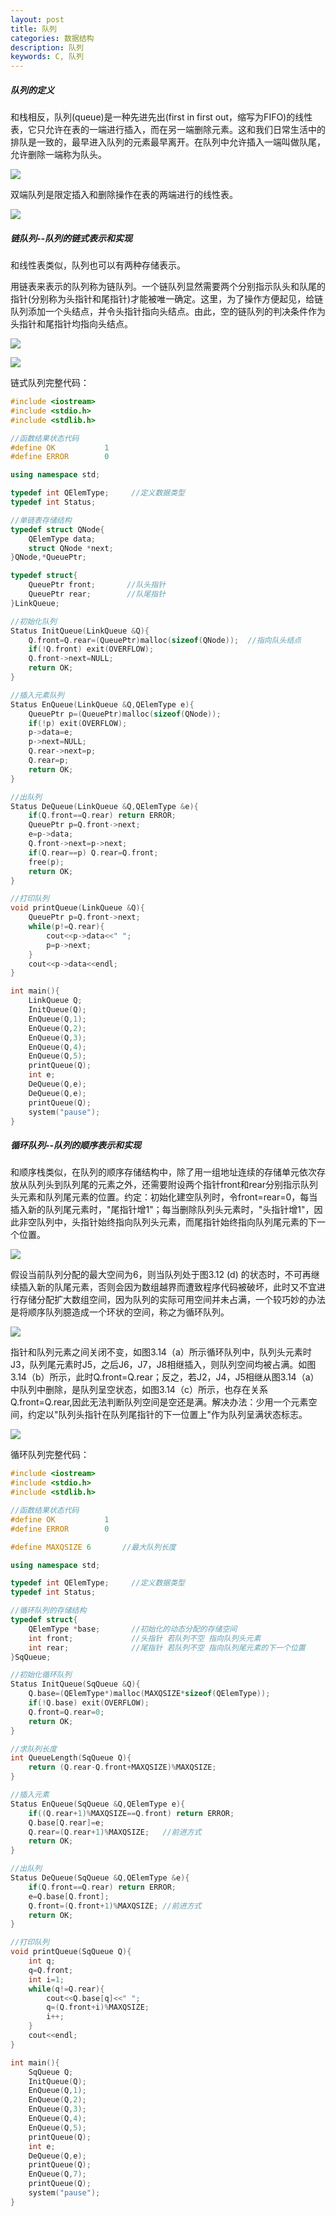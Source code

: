 ```yaml
---
layout: post
title: 队列
categories: 数据结构
description: 队列
keywords: C, 队列
---
```


##### 队列的定义

和栈相反，队列(queue)是一种先进先出(first in first out，缩写为FIFO)的线性表，它只允许在表的一端进行插入，而在另一端删除元素。这和我们日常生活中的排队是一致的，最早进入队列的元素最早离开。在队列中允许插入一端叫做队尾，允许删除一端称为队头。

![](/images/posts/Datastructure/19.png)

双端队列是限定插入和删除操作在表的两端进行的线性表。

![](/images/posts/Datastructure/20.png)

##### 链队列--队列的链式表示和实现

和线性表类似，队列也可以有两种存储表示。

用链表来表示的队列称为链队列。一个链队列显然需要两个分别指示队头和队尾的指针(分别称为头指针和尾指针)才能被唯一确定。这里，为了操作方便起见，给链队列添加一个头结点，并令头指针指向头结点。由此，空的链队列的判决条件作为头指针和尾指针均指向头结点。

![](/images/posts/Datastructure/21.png)

![](/images/posts/Datastructure/22.png)

链式队列完整代码：

```cpp
#include <iostream>
#include <stdio.h>
#include <stdlib.h>

//函数结果状态代码
#define OK           1
#define ERROR        0

using namespace std;

typedef int QElemType;     //定义数据类型
typedef int Status;  

//单链表存储结构
typedef struct QNode{
	QElemType data;
	struct QNode *next;
}QNode,*QueuePtr;

typedef struct{
	QueuePtr front;       //队头指针
	QueuePtr rear;        //队尾指针
}LinkQueue;

//初始化队列
Status InitQueue(LinkQueue &Q){
	Q.front=Q.rear=(QueuePtr)malloc(sizeof(QNode));  //指向队头结点
	if(!Q.front) exit(OVERFLOW);
	Q.front->next=NULL;
	return OK;
}

//插入元素队列
Status EnQueue(LinkQueue &Q,QElemType e){
	QueuePtr p=(QueuePtr)malloc(sizeof(QNode));
	if(!p) exit(OVERFLOW);
	p->data=e;
	p->next=NULL;
	Q.rear->next=p;
	Q.rear=p;
	return OK;
}

//出队列
Status DeQueue(LinkQueue &Q,QElemType &e){
	if(Q.front==Q.rear) return ERROR;
	QueuePtr p=Q.front->next;
	e=p->data;
	Q.front->next=p->next;
	if(Q.rear==p) Q.rear=Q.front;
	free(p);
	return OK;
}

//打印队列
void printQueue(LinkQueue &Q){
	QueuePtr p=Q.front->next;
	while(p!=Q.rear){
		cout<<p->data<<" ";
		p=p->next;
	}
	cout<<p->data<<endl;
}

int main(){
	LinkQueue Q;
	InitQueue(Q);
	EnQueue(Q,1);
	EnQueue(Q,2);
	EnQueue(Q,3);
	EnQueue(Q,4);
	EnQueue(Q,5);
	printQueue(Q);
	int e;
	DeQueue(Q,e);
	DeQueue(Q,e);
	printQueue(Q);
	system("pause");
}
```

##### 循环队列--队列的顺序表示和实现

和顺序栈类似，在队列的顺序存储结构中，除了用一组地址连续的存储单元依次存放从队列头到队列尾的元素之外，还需要附设两个指针front和rear分别指示队列头元素和队列尾元素的位置。约定：初始化建空队列时，令front=rear=0，每当插入新的队列尾元素时，"尾指针增1"；每当删除队列头元素时，"头指针增1"，因此非空队列中，头指针始终指向队列头元素，而尾指针始终指向队列尾元素的下一个位置。

![](/images/posts/Datastructure/23.png)

假设当前队列分配的最大空间为6，则当队列处于图3.12 (d) 的状态时，不可再继续插入新的队尾元素，否则会因为数组越界而遭致程序代码被破坏，此时又不宜进行存储分配扩大数组空间，因为队列的实际可用空间并未占满，一个较巧妙的办法是将顺序队列臆造成一个环状的空间，称之为循环队列。

![](/images/posts/Datastructure/24.png)

指针和队列元素之间关闭不变，如图3.14（a）所示循环队列中，队列头元素时J3，队列尾元素时J5，之后J6，J7，J8相继插入，则队列空间均被占满。如图3.14（b）所示，此时Q.front=Q.rear；反之，若J2，J4，J5相继从图3.14（a）中队列中删除，是队列呈空状态，如图3.14（c）所示，也存在关系Q.front=Q.rear,因此无法判断队列空间是空还是满。解决办法：少用一个元素空间，约定以"队列头指针在队列尾指针的下一位置上"作为队列呈满状态标志。

![](/images/posts/Datastructure/25.png)

循环队列完整代码：

```cpp
#include <iostream>
#include <stdio.h>
#include <stdlib.h>

//函数结果状态代码
#define OK           1
#define ERROR        0

#define MAXQSIZE 6       //最大队列长度

using namespace std;

typedef int QElemType;     //定义数据类型
typedef int Status;  

//循环队列的存储结构
typedef struct{
	QElemType *base;       //初始化的动态分配的存储空间
	int front;             //头指针 若队列不空 指向队列头元素
	int rear;              //尾指针 若队列不空 指向队列尾元素的下一个位置
}SqQueue;

//初始化循环队列
Status InitQueue(SqQueue &Q){
	Q.base=(QElemType*)malloc(MAXQSIZE*sizeof(QElemType));
	if(!Q.base) exit(OVERFLOW);
	Q.front=Q.rear=0;
	return OK;
}

//求队列长度
int QueueLength(SqQueue Q){
	return (Q.rear-Q.front+MAXQSIZE)%MAXQSIZE;
}

//插入元素
Status EnQueue(SqQueue &Q,QElemType e){
	if((Q.rear+1)%MAXQSIZE==Q.front) return ERROR;
	Q.base[Q.rear]=e;
	Q.rear=(Q.rear+1)%MAXQSIZE;   //前进方式
	return OK;
}

//出队列
Status DeQueue(SqQueue &Q,QElemType &e){
	if(Q.front==Q.rear) return ERROR;
	e=Q.base[Q.front];
	Q.front=(Q.front+1)%MAXQSIZE; //前进方式
	return OK;
}

//打印队列
void printQueue(SqQueue Q){
	int q;
	q=Q.front;
	int i=1;
	while(q!=Q.rear){
		cout<<Q.base[q]<<" ";
		q=(Q.front+i)%MAXQSIZE;
		i++;
	}
	cout<<endl;
}

int main(){
	SqQueue Q;
	InitQueue(Q);
	EnQueue(Q,1);
	EnQueue(Q,2);
	EnQueue(Q,3);
	EnQueue(Q,4);
	EnQueue(Q,5);
	printQueue(Q);
	int e;
	DeQueue(Q,e);
	printQueue(Q);
	EnQueue(Q,7);
	printQueue(Q);
	system("pause");
}
```